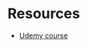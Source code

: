# Resources

- [Udemy course](https://www.udemy.com/course/javascript-the-complete-guide-2020-beginner-advanced/)
